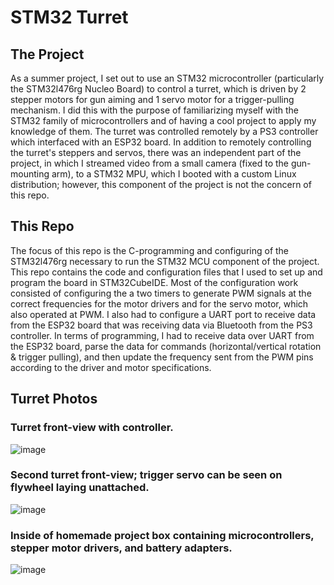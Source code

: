# STM32 Turret

## The Project
As a summer project, I set out to use an STM32 microcontroller (particularly the STM32l476rg Nucleo Board) to control a turret, which is driven by 2 stepper motors for gun aiming and 1 servo motor for a trigger-pulling mechanism. I did this with the purpose of familiarizing myself with the STM32 family of microcontrollers and of having a cool project to apply my knowledge of them. The turret was controlled remotely by a PS3 controller which interfaced with an ESP32 board. In addition to remotely controlling the turret's steppers and servos, there was an independent part of the project, in which I streamed video from a small camera (fixed to the gun-mounting arm), to a STM32 MPU, which I booted with a custom Linux distribution; however, this component of the project is not the concern of this repo. 

## This Repo
The focus of this repo is the C-programming and configuring of the STM32l476rg necessary to run the STM32 MCU component of the project. This repo contains the code and configuration files that I used to set up and program the board in STM32CubeIDE. Most of the configuration work consisted of configuring the a two timers to generate PWM signals at the correct frequencies for the motor drivers and for the servo motor, which also operated at PWM. I also had to configure a UART port to receive data from the ESP32 board that was receiving data via Bluetooth from the PS3 controller. In terms of programming, I had to receive data over UART from the ESP32 board, parse the data for commands (horizontal/vertical rotation & trigger pulling), and then update the frequency sent from the PWM pins according to the driver and motor specifications.

## Turret Photos
### Turret front-view with controller.
![image](https://github.com/user-attachments/assets/1d0982e7-cbb9-4a46-8cb6-d6c1163ade8b)

### Second turret front-view; trigger servo can be seen on flywheel laying unattached.
![image](https://github.com/user-attachments/assets/dc3d8c8a-047a-4e52-8144-dbaa9136c091)

### Inside of homemade project box containing microcontrollers, stepper motor drivers, and battery adapters.
![image](https://github.com/user-attachments/assets/204c5ae0-defb-4678-a837-e7ae471d3ad6)

